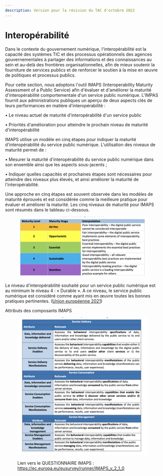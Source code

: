 ```yaml
---
description: Version pour la révision du TAC d'octobre 2022
---
```


# Interopérabilité

Dans le contexte du gouvernement numérique, l'interopérabilité est la capacité des systèmes TIC et des processus opérationnels des agences gouvernementales à partager des informations et des connaissances au sein et au-delà des frontières organisationnelles, afin de mieux soutenir la fourniture de services publics et de renforcer le soutien à la mise en œuvre de politiques et processus publics.

Pour cette section, nous adoptons l'outil IMAPS (Interoperability Maturity Assessment of a Public Service) afin d'évaluer et d'améliorer la maturité d'interopérabilité comportementale d'un service public numérique. L'IMPAS fournit aux administrations publiques un aperçu de deux aspects clés de leurs performances en matière d'interopérabilité :

• Le niveau actuel de maturité d'interopérabilité d'un service public

• Priorités d'amélioration pour atteindre le prochain niveau de maturité d'interopérabilité

IMAPS utilise un modèle en cinq étapes pour indiquer la maturité d'interopérabilité du service public numérique. L'utilisation des niveaux de maturité permet de :

• Mesurer la maturité d'interopérabilité du service public numérique dans son ensemble ainsi que les aspects sous-jacents ;

• Indiquer quelles capacités et prochaines étapes sont nécessaires pour atteindre des niveaux plus élevés, et ainsi améliorer la maturité de l'interopérabilité.

&#x20;&#x20;

Une approche en cinq étapes est souvent observée dans les modèles de maturité éprouvés et est considérée comme la meilleure pratique pour évaluer et améliorer la maturité. Les cinq niveaux de maturité pour IMAPS sont résumés dans le tableau ci-dessous.

<figure><img src="../../../.gitbook/assets/GetImage (15).png" alt=""><figcaption></figcaption></figure>

Le niveau d'interopérabilité souhaité pour un service public numérique est au minimum le niveau 4 : « Durable ». A ce niveau, le service public numérique est considéré comme ayant mis en œuvre toutes les bonnes pratiques pertinentes. ([Union européenne 2021](https://joinup.ec.europa.eu/sites/default/files/distribution/access\_url/2021-09/6314de11-0846-4fa6-970f-58feca63aede/IMAPS%20v2.0.0%20User%20Guide.pdf))

Attributs des composants IMAPS

<figure><img src="../../../.gitbook/assets/GetImage (16).png" alt=""><figcaption><p>Lien vers le QUESTIONNAIRE IMAPS : <a href="https://ec.europa.eu/eusurvey/runner/IMAPS_v_2_1_0">https://ec.europa.eu/eusurvey/runner/IMAPS_v_2_1_0</a> </p></figcaption></figure>
